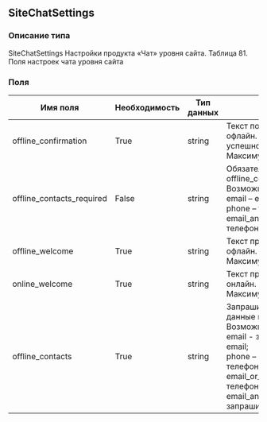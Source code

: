 
## SiteChatSettings

### Описание типа
SiteChatSettings
Настройки продукта «Чат» уровня сайта.
Таблица 81. Поля настроек чата уровня сайта


### Поля

| Имя поля | Необходимость | Тип данных | Комментарий |
|---|---|---|---|
|offline_confirmation|True|string|Текст подтверждения в режиме офлайн. Отображается после успешной отправки запроса.<br/>Максимум 180 символов.<br/>|
|offline_contacts_required|False|string|Обязательность полей при offline_contacts=email_and_phone.<br/>Возможные значения:<br/>email – e-mail;<br/>phone – телефон;<br/>email_and_phone – email и телефон.<br/>|
|offline_welcome|True|string|Текст приветствия в режиме офлайн.<br/>Максимум 180 символов.<br/>|
|online_welcome|True|string|Текст приветствия в режиме онлайн.<br/>Максимум 180 символов.<br/>|
|offline_contacts|True|string|Запрашиваемые контактные данные в офлайн-режиме.<br/>Возможные значения:<br/>email -  запрашивается только email;<br/>phone – запрашивается только телефон;<br/>email_or_phone – запрашивается телефон или email;<br/>email_and_phone – запрашивается телефон и email.<br/>|

